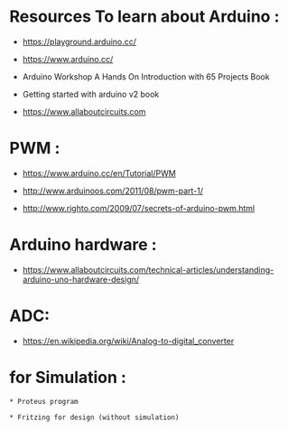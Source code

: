 # Resources To learn about Arduino :
* https://playground.arduino.cc/

* https://www.arduino.cc/

* Arduino Workshop A Hands On Introduction with 65 Projects Book

* Getting started with arduino v2 book

* https://www.allaboutcircuits.com

# PWM : 

* https://www.arduino.cc/en/Tutorial/PWM

* http://www.arduinoos.com/2011/08/pwm-part-1/

* http://www.righto.com/2009/07/secrets-of-arduino-pwm.html


# Arduino hardware : 

* https://www.allaboutcircuits.com/technical-articles/understanding-arduino-uno-hardware-design/

# ADC:

* https://en.wikipedia.org/wiki/Analog-to-digital_converter

# for Simulation :
	* Proteus program

	* Fritzing for design (without simulation)
	